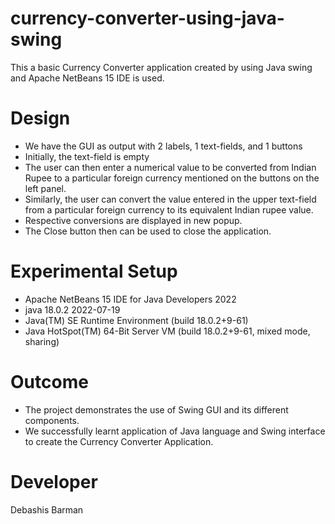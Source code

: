 # currency-converter-using-java-swing
This a basic Currency Converter application created by using Java swing and Apache NetBeans 15 IDE is used.

# Design
* We have the GUI as output with 2 labels, 1 text-fields, and 1 buttons
* Initially, the text-field is empty
* The user can then enter a numerical value to be converted from Indian Rupee to a particular foreign currency mentioned on the buttons on the left panel.
* Similarly, the user can convert the value entered in the upper text-field from a particular foreign currency to its equivalent Indian rupee value.
* Respective conversions are displayed in new popup.
* The Close button then can be used to close the application.

# Experimental Setup
* Apache NetBeans 15 IDE for Java Developers 2022
* java 18.0.2 2022-07-19
* Java(TM) SE Runtime Environment (build 18.0.2+9-61)
* Java HotSpot(TM) 64-Bit Server VM (build 18.0.2+9-61, mixed mode, sharing)

# Outcome
* The project demonstrates the use of Swing GUI and its different components.
* We successfully learnt application of Java language and Swing interface to create the Currency Converter Application.

# Developer
Debashis Barman
